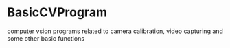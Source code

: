 # BasicCVProgram
computer vsion programs related to camera calibration, video capturing and some other basic functions
